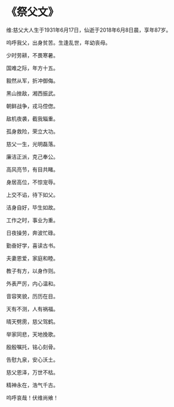 # 《祭父文》
维:慈父大人生于1931年6月17日，仙逝于2018年6月8日晨，享年87岁。

呜呼我父，出身贫苦。生逢乱世，年幼丧母。

少时劳耕，不畏寒暑。

国难之际，年方十五。

毅然从军，折冲御侮。

黑山挫敌，湘西振武。

朝鲜战争，戎马倥偬。

敌机夜袭，截我辎重。

孤身救险，荣立大功。

慈父一生，光明磊落。

廉洁正派，克己奉公。

高风亮节，有目共睹。

身居高位，不惊宠辱。

上交不谄，待下如父。

洁身自好，毕生如故。

工作之时，事业为重。

日夜操劳，奔波忙碌。

勤奋好学，喜读古书。

夫妻恩爱，家庭和睦。

教子有方，以身作则。

外表严厉，内心温和。

音容笑貌，历历在目。

天有不测，人有祸福。

晴天劈雳，慈父驾鹤。

举家同悲，天地挽歌。

殷殷嘱托，铭心刻骨。

告慰九泉，安心沃土。

慈父恩泽，万世不枯。

精神永在，浩气千古。

呜呼哀哉！伏维尚飨！
